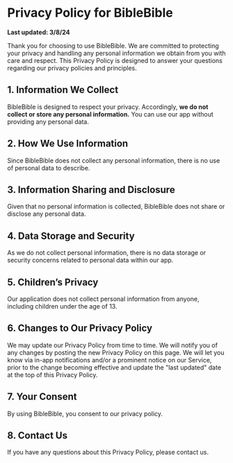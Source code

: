 # Privacy Policy for BibleBible

**Last updated: 3/8/24**

Thank you for choosing to use BibleBible. We are committed to protecting your privacy and handling any personal information we obtain from you with care and respect. This Privacy Policy is designed to answer your questions regarding our privacy policies and principles.

## 1. Information We Collect

BibleBible is designed to respect your privacy. Accordingly, **we do not collect or store any personal information.** You can use our app without providing any personal data.

## 2. How We Use Information

Since BibleBible does not collect any personal information, there is no use of personal data to describe.

## 3. Information Sharing and Disclosure

Given that no personal information is collected, BibleBible does not share or disclose any personal data.

## 4. Data Storage and Security

As we do not collect personal information, there is no data storage or security concerns related to personal data within our app.

## 5. Children’s Privacy

Our application does not collect personal information from anyone, including children under the age of 13.

## 6. Changes to Our Privacy Policy

We may update our Privacy Policy from time to time. We will notify you of any changes by posting the new Privacy Policy on this page. We will let you know via in-app notifications and/or a prominent notice on our Service, prior to the change becoming effective and update the "last updated" date at the top of this Privacy Policy.

## 7. Your Consent

By using BibleBible, you consent to our privacy policy.

## 8. Contact Us

If you have any questions about this Privacy Policy, please contact us.
